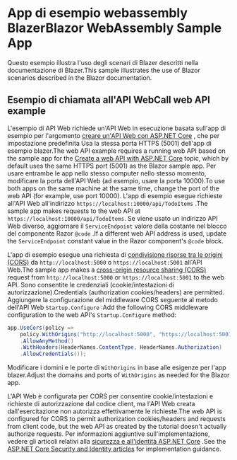 # <a name="blazor-webassembly-sample-app"></a><span data-ttu-id="d58f4-101">App di esempio webassembly Blazer</span><span class="sxs-lookup"><span data-stu-id="d58f4-101">Blazor WebAssembly Sample App</span></span>

<span data-ttu-id="d58f4-102">Questo esempio illustra l'uso degli scenari di Blazer descritti nella documentazione di Blazer.</span><span class="sxs-lookup"><span data-stu-id="d58f4-102">This sample illustrates the use of Blazor scenarios described in the Blazor documentation.</span></span>

## <a name="call-web-api-example"></a><span data-ttu-id="d58f4-103">Esempio di chiamata all'API Web</span><span class="sxs-lookup"><span data-stu-id="d58f4-103">Call web API example</span></span>

<span data-ttu-id="d58f4-104">L'esempio di API Web richiede un'API Web in esecuzione basata sull'app di esempio per l'argomento <a href="https://docs.microsoft.com/aspnet/core/tutorials/first-web-api">creare un'API Web con ASP.NET Core</a> , che per impostazione predefinita Usa la stessa porta HTTPS (5001) dell'app di esempio blazer.</span><span class="sxs-lookup"><span data-stu-id="d58f4-104">The web API example requires a running web API based on the sample app for the <a href="https://docs.microsoft.com/aspnet/core/tutorials/first-web-api">Create a web API with ASP.NET Core</a> topic, which by default uses the same HTTPS port (5001) as the Blazor sample app.</span></span> <span data-ttu-id="d58f4-105">Per usare entrambe le app nello stesso computer nello stesso momento, modificare la porta dell'API Web (ad esempio, usare la porta 10000).</span><span class="sxs-lookup"><span data-stu-id="d58f4-105">To use both apps on the same machine at the same time, change the port of the web API (for example, use port 10000).</span></span> <span data-ttu-id="d58f4-106">L'app di esempio esegue richieste all'API Web all'indirizzo `https://localhost:10000/api/TodoItems` .</span><span class="sxs-lookup"><span data-stu-id="d58f4-106">The sample app makes requests to the web API at `https://localhost:10000/api/TodoItems`.</span></span> <span data-ttu-id="d58f4-107">Se viene usato un indirizzo API Web diverso, aggiornare il `ServiceEndpoint` valore della costante nel blocco del componente Razor `@code` .</span><span class="sxs-lookup"><span data-stu-id="d58f4-107">If a different web API address is used, update the `ServiceEndpoint` constant value in the Razor component's `@code` block.</span></span></p>

<span data-ttu-id="d58f4-108">L'app di esempio esegue una richiesta di <a href="https://docs.microsoft.com/aspnet/core/security/cors">condivisione risorse tra le origini (CORS)</a> da `http://localhost:5000` o `https://localhost:5001` all'API Web.</span><span class="sxs-lookup"><span data-stu-id="d58f4-108">The sample app makes a <a href="https://docs.microsoft.com/aspnet/core/security/cors">cross-origin resource sharing (CORS)</a> request from `http://localhost:5000` or `https://localhost:5001` to the web API.</span></span> <span data-ttu-id="d58f4-109">Sono consentite le credenziali (cookie/intestazioni di autorizzazione).</span><span class="sxs-lookup"><span data-stu-id="d58f4-109">Credentials (authorization cookies/headers) are permitted.</span></span> <span data-ttu-id="d58f4-110">Aggiungere la configurazione del middleware CORS seguente al metodo dell'API Web `Startup.Configure` :</span><span class="sxs-lookup"><span data-stu-id="d58f4-110">Add the following CORS middleware configuration to the web API's `Startup.Configure` method:</span></span></p>

```csharp
app.UseCors(policy => 
    policy.WithOrigins("http://localhost:5000", "https://localhost:5001")
    .AllowAnyMethod()
    .WithHeaders(HeaderNames.ContentType, HeaderNames.Authorization)
    .AllowCredentials());
```

<span data-ttu-id="d58f4-111">Modificare i domini e le porte di `WithOrigins` in base alle esigenze per l'app blazer.</span><span class="sxs-lookup"><span data-stu-id="d58f4-111">Adjust the domains and ports of `WithOrigins` as needed for the Blazor app.</span></span>

<span data-ttu-id="d58f4-112">L'API Web è configurata per CORS per consentire cookie/intestazioni e richieste di autorizzazione dal codice client, ma l'API Web creata dall'esercitazione non autorizza effettivamente le richieste.</span><span class="sxs-lookup"><span data-stu-id="d58f4-112">The web API is configured for CORS to permit authorization cookies/headers and requests from client code, but the web API as created by the tutorial doesn't actually authorize requests.</span></span> <span data-ttu-id="d58f4-113">Per informazioni aggiuntive sull'implementazione, vedere gli articoli relativi alla <a href="https://docs.microsoft.com/aspnet/core/security/">sicurezza e all'identità ASP.NET Core</a> .</span><span class="sxs-lookup"><span data-stu-id="d58f4-113">See the <a href="https://docs.microsoft.com/aspnet/core/security/">ASP.NET Core Security and Identity articles</a> for implementation guidance.</span></span>
